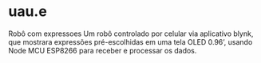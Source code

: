 # uau.e
Robô com expressoes
Um robô controlado por celular via aplicativo blynk, que mostrara expressões pré-escolhidas em uma tela OLED 0.96’, usando Node MCU ESP8266 para receber e processar os dados.

